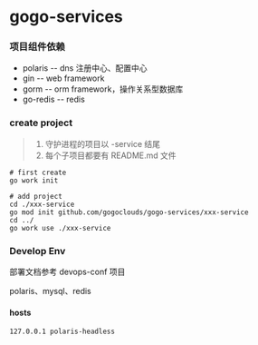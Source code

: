 # gogo-services

### 项目组件依赖

- polaris -- dns 注册中心、配置中心
- gin -- web framework
- gorm -- orm framework，操作关系型数据库
- go-redis -- redis

### create project

> 1. 守护进程的项目以 -service 结尾
> 2. 每个子项目都要有 README.md 文件

```shell
# first create
go work init
```

```shell
# add project
cd ./xxx-service
go mod init github.com/gogoclouds/gogo-services/xxx-service
cd ../
go work use ./xxx-service
```

### Develop Env

部署文档参考 devops-conf 项目

polaris、mysql、redis

#### hosts

```shell
127.0.0.1 polaris-headless
```